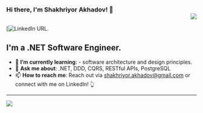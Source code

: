 ### Hi there, I'm Shakhriyor Akhadov! 👋 <div align = 'right'>![](https://komarev.com/ghpvc/?username=akhadov&color=blue)</div>

[![LinkedIn URL](https://www.linkedin.com/in/shakhriyor-akhadov-657430226?lipi=urn%3Ali%3Apage%3Ad_flagship3_profile_view_base_contact_details%3BrnnhyrRGTFyEckONY4roog%3D%3D).

## **I'm a .NET Software Engineer.**

- 🎯 **I’m currently learning**: - software architecture and design principles.
- 💬 **Ask me about**: .NET, DDD, CQRS, RESTful APIs, PostgreSQL
- 📫 **How to reach me**: Reach out via shakhriyor.akhadov@gmail.com or connect with me on LinkedIn! 👆

<hr/>

<a href="https://github.com/akhadov">
  <img src="https://github-readme-stats.vercel.app/api?username=akhadov&count_private=true&show_icons=true&hide=stars" />
</a>
